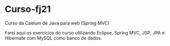 # Curso-fj21
Curso da Caelum de Java para web (Spring MVC)

Farei aqui os exercícios do curso utilizando Eclipse, Spring MVC, JSP, JPA e Hibernate com MySQL como banco de dados.
